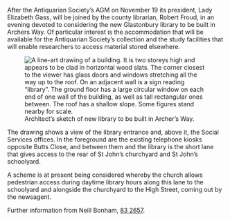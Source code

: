 After the Antiquarian Society’s AGM on November 19 its president, Lady
Elizabeth Gass, will be joined by the county librarian, Robert Froud, in
an evening devoted to considering the new Glastonbury library to be
built in Archers Way. Of particular interest is the accommodation that
will be available for the Antiquarian Society’s collection and the study
facilities that will enable researchers to access material stored
elsewhere.

<figure>
<img src="../library.png" alt="A line-art drawing of a building. It is two storeys high and appears to be clad in horizontal wood slats. The corner closest to the viewer has glass doors and windows stretching all the way up to the roof. On an adjacent wall is a sign reading “library”. The ground floor has a large circular window on each end of one wall of the building, as well as tall rectangular ones between. The roof has a shallow slope. Some figures stand nearby for scale.">
<figcaption>
Architect’s sketch of new library to be built in Archer’s Way.
</figcaption>
</figure>

The drawing shows a view of the library entrance and, above it, the
Social Services offices. In the foreground are the existing telephone
kiosks opposite Butts Close, and between them and the library is the
short lane that gives access to the rear of St John’s churchyard and St
John’s schoolyard.

A scheme is at present being considered whereby the church allows
pedestrian access during daytime library hours along this lane to the
schoolyard and alongside the churchyard to the High Street, coming out
by the newsagent.

Further information from Neill Bonham, [83 2657](tel:+441458832657).
